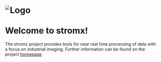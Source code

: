 ![Logo](https://github.com/uboot/stromx/raw/master/logo/stromx-logo-rgb-text-69x100.png) <br> <br> Welcome to stromx!
================

The stromx project provides tools for near real time processing of data with a focus on industrial imaging.
Further information can be found on the project <a href="http://www.stromx.org">homepage</a>.